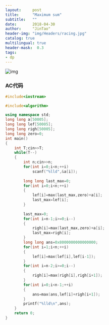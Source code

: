```yaml
---
layout:     post
title:      "Maximum sum"
subtitle:   ""
date:       2018-04-30
author:     "JinTao"
header-img: "img/Headers/racing.jpg"
catalog: true
multilingual: true
header-mask:  0.3
tags:
- dp
---
```



![img](https://coding-1255965018.cos.ap-beijing.myqcloud.com/poj/%E5%BE%AE%E4%BF%A1%E6%88%AA%E5%9B%BE_20180430003314.png)


### AC代码
```cpp
#include<iostream>

#include<algorithm>

using namespace std;
long long a[50005];
long long lef[50005];
long long righ[50005];
long long zero=0;
int main()
{
	int T;cin>>T;
	while(T--)
	{
		int n;cin>>n;
		for(int i=0;i<n;++i)
			scanf("%lld",&a[i]); 
		
		long long last_max=0;
		for(int i=0;i<n;++i)
		{
			lef[i]=max(last_max,zero)+a[i];
			last_max=lef[i];
		}
		
		last_max=0;
		for(int i=n-1;i>=0;i--)
		{
			righ[i]=max(last_max,zero)+a[i];
			last_max=righ[i];
		}
		long long ans=0x8000000000000000;
		for(int i=1;i<n;++i)
		{
			lef[i]=max(lef[i],lef[i-1]);	
		}
		for(int i=n-2;i>=0;i--)
		{
			righ[i]=max(righ[i],righ[i+1]);
		}
		for(int i=0;i<n-1;++i)
		{
			ans=max(ans,lef[i]+righ[i+1]);
		}
		printf("%lld\n",ans);
	}
	return 0;
}
```


